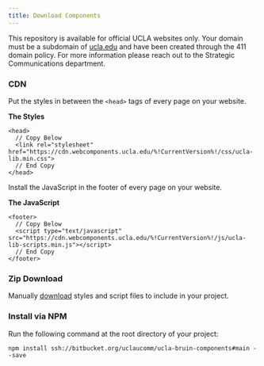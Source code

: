 ```yaml
---
title: Download Components
---
```

This repository is available for official UCLA websites only. Your domain must be a subdomain of [ucla.edu](https://ucla.edu) and have been created through the 411 domain policy. For more information please reach out to the Strategic Communications department.

### CDN

Put the styles in between the `<head>` tags of every page on your website.

**The Styles**
```
<head>
  // Copy Below
  <link rel="stylesheet" href="https://cdn.webcomponents.ucla.edu/%!CurrentVersion%!/css/ucla-lib.min.css">
  // End Copy
</head>
```

Install the JavaScript in the footer of every page on your website.

**The JavaScript**
```
<footer>
  // Copy Below
  <script type="text/javascript" src="https://cdn.webcomponents.ucla.edu/%!CurrentVersion%!/js/ucla-lib-scripts.min.js"></script>
  // End Copy
</footer>
```

### Zip Download

Manually [download](https://cdn.webcomponents.ucla.edu/%!CurrentVersion%!/ucla-components.zip) styles and script files to include in your project.

### Install via NPM

Run the following command at the root directory of your project:
```
npm install ssh://bitbucket.org/uclaucomm/ucla-bruin-components#main --save
```

